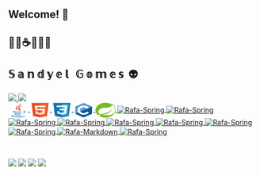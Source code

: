 ## Welcome! 🤘
## 👨‍💻☕🍜🍙🍥
## &Sopf; &aopf; &nopf; &dopf; &yopf; &eopf; &lopf; &nbsp; &Gopf; &oopf; &mopf; &eopf; &sopf; &nbsp;👽 
 <div>
  <a href="https://github.com/sandyel">
  <img height="180em" src="https://github-readme-stats.vercel.app/api?username=sandyel&theme=blue-green"/>
 <img height="180em" src="https://github-readme-stats.vercel.app/api/top-langs/?username=sandyel&theme=blue-green"/>
  
   
</div>
  
  <div>
  
  <img align="center" alt="Rafa-JAVA1" height="30" width="40" src="https://raw.githubusercontent.com/devicons/devicon/master/icons/java/java-original.svg">
  <img align="center" alt="Rafa-HTML" height="30" width="40" src="https://raw.githubusercontent.com/devicons/devicon/master/icons/html5/html5-original.svg">
  <img align="center" alt="Rafa-CSS" height="30" width="40" src="https://raw.githubusercontent.com/devicons/devicon/master/icons/css3/css3-original.svg">
  <img align="center" alt="Rafa-C" height="30" width="40" src="https://raw.githubusercontent.com/devicons/devicon/master/icons/c/c-original.svg"> 
  <img align="center" alt="Rafa-Spring" height="30" width="40" src="https://raw.githubusercontent.com/devicons/devicon/master/icons/spring/spring-original.svg"> 
  <img align="center" alt="Rafa-Spring" height="30" width="40" src="https://cdn.jsdelivr.net/gh/devicons/devicon/icons/mysql/mysql-original.svg">
  <img align="center" alt="Rafa-Spring" height="30" width="40" src="https://cdn.jsdelivr.net/gh/devicons/devicon/icons/bootstrap/bootstrap-original.svg">
  <img align="center" alt="Rafa-Spring" height="30" width="40" src="https://cdn.jsdelivr.net/gh/devicons/devicon/icons/figma/figma-original.svg">
  <img align="center" alt="Rafa-Spring" height="30" width="40" src="https://cdn.jsdelivr.net/gh/devicons/devicon/icons/github/github-original.svg">
  <img align="center" alt="Rafa-Spring" height="30" width="40" src="https://cdn.jsdelivr.net/gh/devicons/devicon/icons/git/git-original.svg">
  <img align="center" alt="Rafa-Spring" height="30" width="40" src="https://cdn.jsdelivr.net/gh/devicons/devicon/icons/intellij/intellij-original.svg">
  <img align="center" alt="Rafa-Spring" height="30" width="40" src="https://cdn.jsdelivr.net/gh/devicons/devicon/icons/tomcat/tomcat-original.svg">
  <img align="center" alt="Rafa-Spring" height="30" width="40" src="https://cdn.jsdelivr.net/gh/devicons/devicon/icons/vscode/vscode-original.svg">
  <img align="center" alt="Rafa-Markdown" height="30" width="40" src="https://cdn.jsdelivr.net/gh/devicons/devicon/icons/markdown/markdown-original.svg">
   <img align="center" alt="Rafa-Spring" height="30" width="40" src="https://cdn.jsdelivr.net/gh/devicons/devicon/icons/maven/maven-original.svg">
  
</div>
  
  ##
  <div style= "diplay: inline_block"><br>
   <a href = "https://www.twitch.tv/sandyelg"><img src="https://img.shields.io/badge/Twitch-9146FF?style=for-the-badge&logo=twitch&logoColor=white"></a>
   <a href = "https://www.linkedin.com/in/sandyelgomes/"><img src="https://img.shields.io/badge/LinkedIn-0077B5?style=for-the-badge&logo=linkedin&logoColor=white"></a>
   <a href = "https://www.instagram.com/sandyel_gomes/"><img src="https://img.shields.io/badge/Instagram-E4405F?style=for-the-badge&logo=instagram&logoColor=white"></a>
   <a href = "mailto:sandyelgomes@gmail.com"><img src="https://img.shields.io/badge/-Gmail-%23333?style=for-the-badge&logo=gmail&logoColor=white" target="_blank"></a>
 
 </div>

 




















